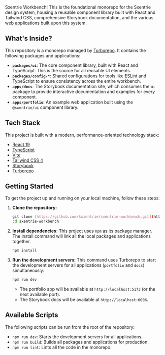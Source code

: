 Sxentrie Workbench! This is the foundational monorepo for the Sxentrie design system, housing a reusable component library built with React and Tailwind CSS, comprehensive Storybook documentation, and the various web applications built upon this system.

## What's Inside?

This repository is a monorepo managed by [Turborepo](https://turbo.build/repo). It contains the following packages and applications:

-   **`packages/ui`**: The core component library, built with React and TypeScript. This is the source for all reusable UI elements.
-   **`packages/config-*`**: Shared configurations for tools like ESLint and TypeScript to ensure consistency across the entire workbench.
-   **`apps/docs`**: The Storybook documentation site, which consumes the `ui` package to provide interactive documentation and examples for every component.
-   **`apps/portfolio`**: An example web application built using the `@sxentrie/ui` component library.

## Tech Stack

This project is built with a modern, performance-oriented technology stack:

-   [React 19](https://react.dev/)
-   [TypeScript](https://www.typescriptlang.org/)
-   [Vite](https://vitejs.dev/)
-   [Tailwind CSS 4](https://tailwindcss.com/)
-   [Storybook](https://storybook.js.org/)
-   [Turborepo](https://turbo.build/repo)

## Getting Started

To get the project up and running on your local machine, follow these steps:

1.  **Clone the repository:**
    ```bash
    git clone [https://github.com/Sxientrie/sxentrie-workbench.git](https://github.com/Sxientrie/sxentrie-workbench.git)
    cd sxentrie-workbench
    ```

2.  **Install dependencies:**
    This project uses `npm` as its package manager. The install command will link all the local packages and applications together.
    ```bash
    npm install
    ```

3.  **Run the development servers:**
    This command uses Turborepo to start the development servers for all applications (`portfolio` and `docs`) simultaneously.
    ```bash
    npm run dev
    ```
    -   The portfolio app will be available at `http://localhost:5173` (or the next available port).
    -   The Storybook docs will be available at `http://localhost:6006`.

## Available Scripts

The following scripts can be run from the root of the repository:

-   `npm run dev`: Starts the development servers for all applications.
-   `npm run build`: Builds all packages and applications for production.
-   `npm run lint`: Lints all the code in the monorepo.
